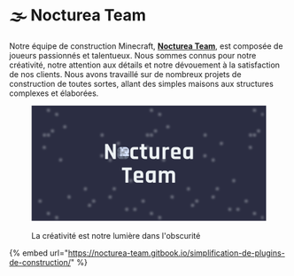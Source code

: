 # 🌫 Nocturea Team

Notre équipe de construction Minecraft, [**Nocturea Team**](https://discord.gg/G8nQ7neM4q), est composée de joueurs passionnés et talentueux. Nous sommes connus pour notre créativité, notre attention aux détails et notre dévouement à la satisfaction de nos clients. Nous avons travaillé sur de nombreux projets de construction de toutes sortes, allant des simples maisons aux structures complexes et élaborées.

<figure><img src=".gitbook/assets/nocturea-team-background.png" alt=""><figcaption><p>La créativité est notre lumière dans l'obscurité</p></figcaption></figure>

{% embed url="https://nocturea-team.gitbook.io/simplification-de-plugins-de-construction/" %}
